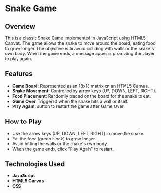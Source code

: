 # Snake Game

## Overview
This is a classic Snake Game implemented in JavaScript using HTML5 Canvas. The game allows the snake to move around the board, eating food to grow longer. The objective is to avoid colliding with walls or the snake's own body. When the game ends, a message appears prompting the player to play again.

## Features
- **Game Board**: Represented as an 18x18 matrix on an HTML5 Canvas.
- **Snake Movement**: Controlled by arrow keys (UP, DOWN, LEFT, RIGHT).
- **Food Placement**: Randomly placed on the board for the snake to eat.
- **Game Over**: Triggered when the snake hits a wall or itself.
- **Play Again**: Button to restart the game after Game Over.

## How to Play
- Use the arrow keys (UP, DOWN, LEFT, RIGHT) to move the snake.
- Eat the food (green block) to grow longer.
- Avoid hitting the walls or the snake's own body.
- When the game ends, click "Play Again" to restart.

##  Technologies Used
- **JavaScript**
- **HTML5 Canvas**
- **CSS**
